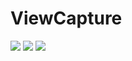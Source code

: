 # ViewCapture

<img src="art/view_capture.gif"/> <img src="art/scrollview_capture.gif"/> <img src="art/horizontalScrollView_capture.gif"/>